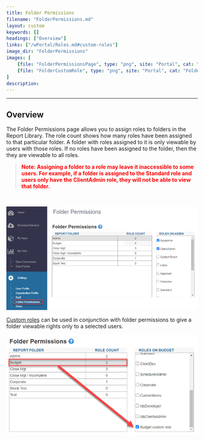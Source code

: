 ```yaml
---
title: Folder Permissions
filename: "FolderPermissions.md"
layout: custom
keywords: []
headings: ["Overview"]
links: ["/wPortal/Roles.md#custom-roles"]
image_dir: "FolderPermissions"
images: [
    {file: "FolderPermissionsPage", type: "png", site: "Portal", cat: "Folder permissions", sub: "", report: "", ribbon: "", config: ""},
    {file: "FolderCustomRole", type: "png", site: "Portal", cat: "Folder permissions", sub: "", report: "", ribbon: "", config: ""}
]
description: 
---
```

* * *

## Overview

The Folder Permissions page allows you to assign roles to folders in the Report Library. The role count shows how many roles have been assigned to that particular folder. A folder with roles assigned to it is only viewable by users with those roles. If no roles have been assigned to the folder, then the they are viewable to all roles.

<blockquote class=highlight_note>
<b style='color:red;'><strong>Note: Assigning a folder to a role may leave it inaccessible to some users. For example, if a folder is assigned to the Standard role and users only have the ClientAdmin role, they will not be able to view that folder.</strong></b>
</blockquote>
<br>


![](/images/FolderPermissions/FolderPermissionsPage.png)
<br>

[Custom roles](/wPortal/Roles.md#custom-roles) can be used in conjunction with folder permissions to give a folder viewable rights only to a selected users.

![](/images/FolderPermissions/FolderCustomRole.png)
<br>
